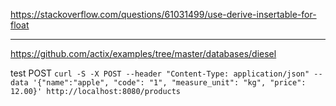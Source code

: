 https://stackoverflow.com/questions/61031499/use-derive-insertable-for-float

---

https://github.com/actix/examples/tree/master/databases/diesel

test POST
`curl -S -X POST --header "Content-Type: application/json" --data '{"name":"apple", "code": "1", "measure_unit": "kg", "price": 12.00}' http://localhost:8080/products`
